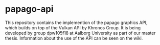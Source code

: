 # papago-api
This repository contains the implemention of the papago graphics API, which builds on top of the Vulkan API by Khronos Group.
It is being developed by group dpw105f18 at Aalborg University as part of our master thesis.
Information about the use of the API can be seen on the wiki.
